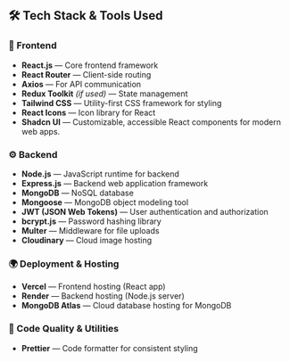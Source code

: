 ## 🛠️ Tech Stack & Tools Used

### 🧩 Frontend
- **React.js** — Core frontend framework
- **React Router** — Client-side routing
- **Axios** — For API communication
- **Redux Toolkit** *(if used)* — State management
- **Tailwind CSS** — Utility-first CSS framework for styling
- **React Icons** — Icon library for React
- **Shadcn UI** — Customizable, accessible React components for modern web apps. 

### ⚙️ Backend
- **Node.js** — JavaScript runtime for backend
- **Express.js** — Backend web application framework
- **MongoDB** — NoSQL database
- **Mongoose** — MongoDB object modeling tool
- **JWT (JSON Web Tokens)** — User authentication and authorization
- **bcrypt.js** — Password hashing library
- **Multer** — Middleware for file uploads
- **Cloudinary** — Cloud image hosting

### 🌍 Deployment & Hosting
- **Vercel** — Frontend hosting (React app)
- **Render** — Backend hosting (Node.js server)
- **MongoDB Atlas** — Cloud database hosting for MongoDB

### 🧹 Code Quality & Utilities
- **Prettier** — Code formatter for consistent styling
